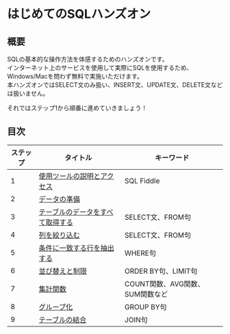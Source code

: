 # はじめてのSQLハンズオン
## 概要
SQLの基本的な操作方法を体感するためのハンズオンです。  
インターネット上のサービスを使用して実際にSQLを使用するため、Windows/Macを問わず無料で実施いただけます。  
本ハンズオンではSELECT文のみ扱い、INSERT文、UPDATE文、DELETE文などは扱いません。

それではステップ1から順番に進めていきましょう！  

## 目次
|ステップ|タイトル|キーワード|
| --- | --- | --- |
| 1 | [使用ツールの説明とアクセス](001-about-tool.md) | SQL Fiddle |
| 2 | [データの準備](002-data-preparation.md) | |
| 3 | [テーブルのデータをすべて取得する](003-select.md) | SELECT文、FROM句 |
| 4 | [列を絞り込む](004-select-columns.md) | SELECT文、FROM句 |
| 5 | [条件に一致する行を抽出する](005-where.md) | WHERE句 |
| 6 | [並び替えと制限](006-sort-and-limit.md) | ORDER BY句、LIMIT句 |
| 7 | [集計関数](007-aggregation.md) | COUNT関数、AVG関数、SUM関数など |
| 8 | [グループ化](008-group.md) | GROUP BY句 |
| 9 | [テーブルの結合](009-join.md) | JOIN句 |
